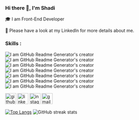 ### Hi there 👋, I'm Shadi

🎓  I am Front-End Developer

📄  Please have a look at my LinkedIn for more details about me.
<h3>Skills :</h3>

![I am GitHub Readme Generator's creator](https://camo.githubusercontent.com/71b47a2560ddcff0fa855e2eeb86dcd5c564537d875f249d7892df7e7af2fb78/68747470733a2f2f696d672e736869656c64732e696f2f62616467652f2d48544d4c352d3035313232413f7374796c653d666c6174266c6f676f3d48544d4c35 ) ![I am GitHub Readme Generator's creator](https://camo.githubusercontent.com/9b95f14b76aeda0fd717bebe3729a10b90cd62e94e920726111a4b4d6c87fcd4/68747470733a2f2f696d672e736869656c64732e696f2f62616467652f2d4353532d3035313232413f7374796c653d666c6174266c6f676f3d43535333266c6f676f436f6c6f723d313537324236) ![I am GitHub Readme Generator's creator](https://camo.githubusercontent.com/92c8d68e6cadc7e5e074dbb143c63ca88c3c28f73a83b4caaa9bf37b8617fe5f/68747470733a2f2f696d672e736869656c64732e696f2f62616467652f2d536173732d3035313232413f7374796c653d666c6174266c6f676f3d53617373) ![I am GitHub Readme Generator's creator](https://camo.githubusercontent.com/b95a05885d234291abaea2ccdecbad37bfb47c2964ae818526d76905d8d49438/68747470733a2f2f696d672e736869656c64732e696f2f62616467652f2d4a6176615363726970742d3035313232413f7374796c653d666c6174266c6f676f3d6a617661736372697074) ![I am GitHub Readme Generator's creator](https://camo.githubusercontent.com/0e8453f6487bbac38cc069513f0d70c9f5675ecc28433d5d8290ec37ab475d98/68747470733a2f2f696d672e736869656c64732e696f2f62616467652f2d52656163742d3035313232413f7374796c653d666c6174266c6f676f3d7265616374) ![I am GitHub Readme Generator's creator](https://camo.githubusercontent.com/eac55a4f93501ed5806115edf714656795057376378402d3794e2bdef70705ec/68747470733a2f2f696d672e736869656c64732e696f2f62616467652f2d4769742d3035313232413f7374796c653d666c6174266c6f676f3d676974) ![I am GitHub Readme Generator's creator](https://camo.githubusercontent.com/b6524610b20a6c5a219ba2b9a18cf5f3065f8a886fa9ddc831a9ca1626d72490/68747470733a2f2f696d672e736869656c64732e696f2f62616467652f2d4769744875622d3035313232413f7374796c653d666c6174266c6f676f3d676974687562)


[<img src='https://cdn.jsdelivr.net/npm/simple-icons@3.0.1/icons/github.svg' alt='github' height='35'>](https://github.com/https://github.com/ShadiBagheri)               [<img src='https://cdn.jsdelivr.net/npm/simple-icons@3.0.1/icons/linkedin.svg' alt='linkedin' height='35'>](https://www.linkedin.com/in/https://www.linkedin.com/in/shadi-bagheri/)               [<img src='https://cdn.jsdelivr.net/npm/simple-icons@3.0.1/icons/instagram.svg' alt='instagram' height='35'>](https://www.instagram.com/https://www.instagram.com/_shadi.code_/)               [<img src='https://cdn.jsdelivr.net/npm/simple-icons@3.0.1/icons/gmail.svg' alt='gmail' height='35'>](https://shadibagheri80@gmail.com)  


[![Top Langs](https://github-readme-stats.vercel.app/api/top-langs/?username=ShadiBagheri)](https://github.com/anuraghazra/github-readme-stats)
  ![GitHub streak stats](https://streak-stats.demolab.com/?user=ShadiBagheri)  
